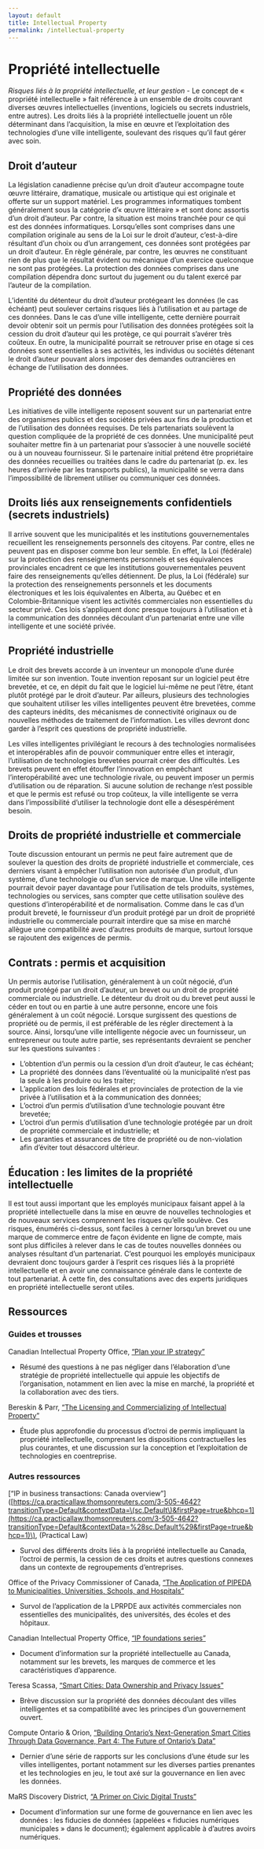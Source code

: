 ```yaml
---
layout: default
title: Intellectual Property
permalink: /intellectual-property
---
```


# Propriété intellectuelle

_Risques liés à la propriété intellectuelle, et leur gestion_ - Le concept de « propriété intellectuelle » fait référence à un ensemble de droits couvrant diverses œuvres intellectuelles \(inventions, logiciels ou secrets industriels, entre autres\). Les droits liés à la propriété intellectuelle jouent un rôle déterminant dans l’acquisition, la mise en œuvre et l’exploitation des technologies d’une ville intelligente, soulevant des risques qu’il faut gérer avec soin.

## Droit d’auteur

La législation canadienne précise qu’un droit d’auteur accompagne toute œuvre littéraire, dramatique, musicale ou artistique qui est originale et offerte sur un support matériel. Les programmes informatiques tombent généralement sous la catégorie d’« œuvre littéraire » et sont donc assortis d’un droit d’auteur. Par contre, la situation est moins tranchée pour ce qui est des données informatiques. Lorsqu’elles sont comprises dans une compilation originale au sens de la Loi sur le droit d’auteur, c’est-à-dire résultant d’un choix ou d’un arrangement, ces données sont protégées par un droit d’auteur. En règle générale, par contre, les œuvres ne constituant rien de plus que le résultat évident ou mécanique d’un exercice quelconque ne sont pas protégées. La protection des données comprises dans une compilation dépendra donc surtout du jugement ou du talent exercé par l’auteur de la compilation.

L’identité du détenteur du droit d’auteur protégeant les données \(le cas échéant\) peut soulever certains risques liés à l’utilisation et au partage de ces données. Dans le cas d’une ville intelligente, cette dernière pourrait devoir obtenir soit un permis pour l’utilisation des données protégées soit la cession du droit d’auteur qui les protège, ce qui pourrait s’avérer très coûteux. En outre, la municipalité pourrait se retrouver prise en otage si ces données sont essentielles à ses activités, les individus ou sociétés détenant le droit d’auteur pouvant alors imposer des demandes outrancières en échange de l’utilisation des données.

## Propriété des données

Les initiatives de ville intelligente reposent souvent sur un partenariat entre des organismes publics et des sociétés privées aux fins de la production et de l’utilisation des données requises. De tels partenariats soulèvent la question compliquée de la propriété de ces données. Une municipalité peut souhaiter mettre fin à un partenariat pour s’associer à une nouvelle société ou à un nouveau fournisseur. Si le partenaire initial prétend être propriétaire des données recueillies ou traitées dans le cadre du partenariat \(p. ex. les heures d’arrivée par les transports publics\), la municipalité se verra dans l’impossibilité de librement utiliser ou communiquer ces données.

## Droits liés aux renseignements confidentiels \(secrets industriels\)

Il arrive souvent que les municipalités et les institutions gouvernementales recueillent les renseignements personnels des citoyens. Par contre, elles ne peuvent pas en disposer comme bon leur semble. En effet, la Loi \(fédérale\) sur la protection des renseignements personnels et ses équivalences provinciales encadrent ce que les institutions gouvernementales peuvent faire des renseignements qu’elles détiennent. De plus, la Loi \(fédérale\) sur la protection des renseignements personnels et les documents électroniques et les lois équivalentes en Alberta, au Québec et en Colombie-Britannique visent les activités commerciales non essentielles du secteur privé. Ces lois s’appliquent donc presque toujours à l’utilisation et à la communication des données découlant d’un partenariat entre une ville intelligente et une société privée.

## Propriété industrielle

Le droit des brevets accorde à un inventeur un monopole d’une durée limitée sur son invention. Toute invention reposant sur un logiciel peut être brevetée, et ce, en dépit du fait que le logiciel lui-même ne peut l’être, étant plutôt protégé par le droit d’auteur. Par ailleurs, plusieurs des technologies que souhaitent utiliser les villes intelligentes peuvent être brevetées, comme des capteurs inédits, des mécanismes de connectivité originaux ou de nouvelles méthodes de traitement de l’information. Les villes devront donc garder à l’esprit ces questions de propriété industrielle.

Les villes intelligentes privilégiant le recours à des technologies normalisées et interopérables afin de pouvoir communiquer entre elles et interagir, l’utilisation de technologies brevetées pourrait créer des difficultés. Les brevets peuvent en effet étouffer l’innovation en empêchant l’interopérabilité avec une technologie rivale, ou peuvent imposer un permis d’utilisation ou de réparation. Si aucune solution de rechange n’est possible et que le permis est refusé ou trop coûteux, la ville intelligente se verra dans l’impossibilité d’utiliser la technologie dont elle a désespérément besoin.

## Droits de propriété industrielle et commerciale

Toute discussion entourant un permis ne peut faire autrement que de soulever la question des droits de propriété industrielle et commerciale, ces derniers visant à empêcher l’utilisation non autorisée d’un produit, d’un système, d’une technologie ou d’un service de marque. Une ville intelligente pourrait devoir payer davantage pour l’utilisation de tels produits, systèmes, technologies ou services, sans compter que cette utilisation soulève des questions d’interopérabilité et de normalisation. Comme dans le cas d’un produit breveté, le fournisseur d’un produit protégé par un droit de propriété industrielle ou commerciale pourrait interdire que sa mise en marché allègue une compatibilité avec d’autres produits de marque, surtout lorsque se rajoutent des exigences de permis.

## Contrats : permis et acquisition

Un permis autorise l’utilisation, généralement à un coût négocié, d’un produit protégé par un droit d’auteur, un brevet ou un droit de propriété commerciale ou industrielle. Le détenteur du droit ou du brevet peut aussi le céder en tout ou en partie à une autre personne, encore une fois généralement à un coût négocié. Lorsque surgissent des questions de propriété ou de permis, il est préférable de les régler directement à la source. Ainsi, lorsqu’une ville intelligente négocie avec un fournisseur, un entrepreneur ou toute autre partie, ses représentants devraient se pencher sur les questions suivantes :

* L’obtention d’un permis ou la cession d’un droit d’auteur, le cas échéant;
* La propriété des données dans l’éventualité où la municipalité n’est pas la seule à les produire ou les traiter;
* L’application des lois fédérales et provinciales de protection de la vie privée à l’utilisation et à la communication des données;
* L’octroi d’un permis d’utilisation d’une technologie pouvant être brevetée;
* L’octroi d’un permis d’utilisation d’une technologie protégée par un droit de propriété commerciale et industrielle; et
* Les garanties et assurances de titre de propriété ou de non-violation afin d’éviter tout désaccord ultérieur.

## Éducation : les limites de la propriété intellectuelle

Il est tout aussi important que les employés municipaux faisant appel à la propriété intellectuelle dans la mise en œuvre de nouvelles technologies et de nouveaux services comprennent les risques qu’elle soulève. Ces risques, énumérés ci-dessus, sont faciles à cerner lorsqu’un brevet ou une marque de commerce entre de façon évidente en ligne de compte, mais sont plus difficiles à relever dans le cas de toutes nouvelles données ou analyses résultant d’un partenariat. C’est pourquoi les employés municipaux devraient donc toujours garder à l’esprit ces risques liés à la propriété intellectuelle et en avoir une connaissance générale dans le contexte de tout partenariat. À cette fin, des consultations avec des experts juridiques en propriété intellectuelle seront utiles.

## Ressources

### Guides et trousses

Canadian Intellectual Property Office, [“Plan your IP strategy”](https://www.ic.gc.ca/eic/site/cipointernet-internetopic.nsf/eng/wr04563.html)

* Résumé des questions à ne pas négliger dans l’élaboration d’une stratégie de propriété intellectuelle qui appuie les objectifs de l’organisation, notamment en lien avec la mise en marché, la propriété et la collaboration avec des tiers.

Bereskin & Parr, [“The Licensing and Commercializing of Intellectual Property”](https://www.bereskinparr.com/files/file/docs/LicensingIPBereskinHartUpdate.pdf)

* Étude plus approfondie du processus d’octroi de permis impliquant la propriété intellectuelle, comprenant les dispositions contractuelles les plus courantes, et une discussion sur la conception et l’exploitation de technologies en coentreprise.

### Autres ressources

\[“IP in business transactions: Canada overview”\]\([https://ca.practicallaw.thomsonreuters.com/3-505-4642?transitionType=Default&contextData=\(sc.Default\)&firstPage=true&bhcp=1](https://ca.practicallaw.thomsonreuters.com/3-505-4642?transitionType=Default&contextData=%28sc.Default%29&firstPage=true&bhcp=1)\), \(Practical Law\)

* Survol des différents droits liés à la propriété intellectuelle au Canada, l’octroi de permis, la cession de ces droits et autres questions connexes dans un contexte de regroupements d’entreprises.

Office of the Privacy Commissioner of Canada, [“The Application of PIPEDA to Municipalities, Universities, Schools, and Hospitals”](https://www.priv.gc.ca/en/privacy-topics/privacy-laws-in-canada/the-personal-information-protection-and-electronic-documents-act-pipeda/r_o_p/02_05_d_25/)

* Survol de l’application de la LPRPDE aux activités commerciales non essentielles des municipalités, des universités, des écoles et des hôpitaux.

Canadian Intellectual Property Office, [“IP foundations series”](https://www.ic.gc.ca/eic/site/cipointernet-internetopic.nsf/eng/h_wr04590.html)

* Document d’information sur la propriété intellectuelle au Canada, notamment sur les brevets, les marques de commerce et les caractéristiques d’apparence.

Teresa Scassa, [“Smart Cities: Data Ownership and Privacy Issues”](https://www.teresascassa.ca/index.php?option=com_k2&view=item&id=241:smart-cities-data-ownership-and-privacy-issues&Itemid=81)

* Brève discussion sur la propriété des données découlant des villes intelligentes et sa compatibilité avec les principes d’un gouvernement ouvert.

Compute Ontario & Orion, [“Building Ontario’s Next-Generation Smart Cities Through Data Governance, Part 4: The Future of Ontario’s Data”](https://www.orion.on.ca/wp-content/uploads/2019/11/Smart_Cities_The_future_of_Ontarios_data.pdf)

* Dernier d’une série de rapports sur les conclusions d’une étude sur les villes intelligentes, portant notamment sur les diverses parties prenantes et les technologies en jeu, le tout axé sur la gouvernance en lien avec les données.

MaRS Discovery District, [“A Primer on Civic Digital Trusts”](https://marsdd.gitbook.io/datatrust/about-this-primer)

* Document d’information sur une forme de gouvernance en lien avec les données : les fiducies de données \(appelées « fiducies numériques municipales » dans le document\); également applicable à d’autres avoirs numériques.

